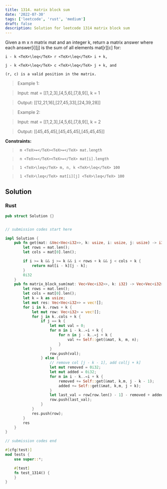 ```yaml
---
title: 1314. matrix block sum
date: '2022-07-30'
tags: ['leetcode', 'rust', 'medium']
draft: false
description: Solution for leetcode 1314 matrix block sum
---
```


 

  Given a m x n matrix mat and an integer k, return a matrix answer where each answer[i][j] is the sum of all elements mat[r][c] for:

  

  	i - k <TeX>\leq</TeX> r <TeX>\leq</TeX> i + k,

  	j - k <TeX>\leq</TeX> c <TeX>\leq</TeX> j + k, and

  	(r, c) is a valid position in the matrix.

  

   

 >   Example 1:

  

 >   Input: mat <TeX>=</TeX> [[1,2,3],[4,5,6],[7,8,9]], k <TeX>=</TeX> 1

 >   Output: [[12,21,16],[27,45,33],[24,39,28]]

  

 >   Example 2:

  

 >   Input: mat <TeX>=</TeX> [[1,2,3],[4,5,6],[7,8,9]], k <TeX>=</TeX> 2

 >   Output: [[45,45,45],[45,45,45],[45,45,45]]

  

   

  **Constraints:**

  

 >   	m <TeX>=</TeX><TeX>=</TeX> mat.length

 >   	n <TeX>=</TeX><TeX>=</TeX> mat[i].length

 >   	1 <TeX>\leq</TeX> m, n, k <TeX>\leq</TeX> 100

 >   	1 <TeX>\leq</TeX> mat[i][j] <TeX>\leq</TeX> 100


## Solution
### Rust
```rust
pub struct Solution {}


// submission codes start here

impl Solution {
    pub fn get(mat: &Vec<Vec<i32>>, k: usize, i: usize, j: usize) -> i32 {
        let rows = mat.len();
        let cols = mat[0].len();

        if i >= k && j >= k && i < rows + k && j < cols + k {
            return mat[i - k][j - k];
        }
        0i32
    }
    pub fn matrix_block_sum(mat: Vec<Vec<i32>>, k: i32) -> Vec<Vec<i32>> {
        let rows = mat.len();
        let cols = mat[0].len();
        let k = k as usize;
        let mut res: Vec<Vec<i32>> = vec![];
        for i in k..rows + k {
            let mut row: Vec<i32> = vec![];
            for j in k..cols + k {
                if j == k {
                    let mut val = 0;
                    for m in i - k..=i + k {
                        for n in j - k..=j + k {
                            val += Self::get(&mat, k, m, n);
                        }
                    }
                    row.push(val);
                } else {
                    // remove col [j - k - 1], add col[j + k]
                    let mut removed = 0i32;
                    let mut added = 0i32;
                    for m in i - k..=i + k {
                        removed += Self::get(&mat, k,m, j - k - 1);
                        added += Self::get(&mat, k,m, j + k);
                    }
                    let last_val = row[row.len() - 1] - removed + added;
                    row.push(last_val);
                }
            }
            res.push(row);
        }
        res
    }
}

// submission codes end

#[cfg(test)]
mod tests {
    use super::*;

    #[test]
    fn test_1314() {
    }
}

```
